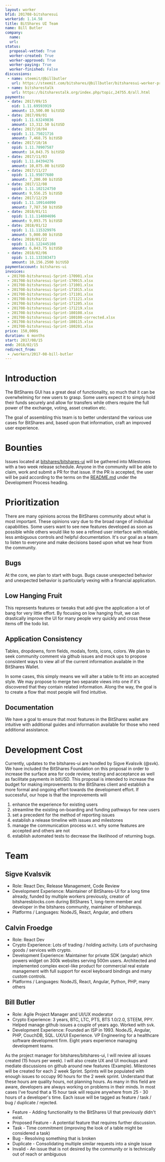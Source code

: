 ```yaml
---
layout: worker
bfid: 201708-bitsharesui
workerid: 1.14.58
title: BitShares UI Team
name: Bill Butler
company:
  name:
  url:
status:
  proposal-vetted: True
  worker-created: True
  worker-approved: True
  worker-paying: True
  worker-finished: False
discussions:
 - name: steemit/@billbutler
   url: https://steemit.com/bitshares/@billbutler/bitsharesui-worker-proposal-1-14-58
 - name: bitsharestalk
   url: https://bitsharestalk.org/index.php/topic,24755.0/all.html
payments:
 - date: 2017/09/15
   oid: 1.11.69593919
   amount: 13,500.00 bitUSD
 - date: 2017/09/01
   opid: 1.11.63249836
   amount: 13,312.50 bitUSD
 - date: 2017/10/04
   opid: 1.11.75021716
   amount: 7,468.75 bitUSD
 - date: 2017/10/16
   opid: 1.11.78907587
   amount: 14,043.75 bitUSD
 - date: 2017/11/03
   opid: 1.11.84394276
   amount: 10,075.00 bitUSD
 - date: 2017/11/27
   opid: 1.11.95077680
   amount: 7,200.00 bitUSD
 - date: 2017/12/08
   opid: 1.11.102124750
   amount: 9,556.25 bitUSD
 - date: 2017/12/29
   opid: 1.11.109144090
   amount: 7,787.50 bitUSD
 - date: 2018/01/11
   opid: 1.11.114804696
   amount: 9,093.75 bitUSD
 - date: 2018/01/12
   opid: 1.11.115329976
   amount: 5,000.00 bitUSD
 - date: 2018/01/22
   opid: 1.11.122445108
   amount: 6,843.75 bitUSD
 - date: 2018/02/06
   opid: 1.11.133383473
   amount: 10,156.2500 bitUSD
paymentaccount: bitshares-ui
invoices:
 - 201708-bitsharesui-Sprint-170901.xlsx
 - 201708-bitsharesui-Sprint-170915.xlsx
 - 201708-bitsharesui-Sprint-171001.xlsx
 - 201708-bitsharesui-Sprint-171015.xlsx
 - 201708-bitsharesui-Sprint-171101.xlsx
 - 201708-bitsharesui-Sprint-171121.xlsx
 - 201708-bitsharesui-Sprint-171205.xlsx
 - 201708-bitsharesui-Sprint-171219.xlsx
 - 201708-bitsharesui-Sprint-180108.xlsx
 - 201708-bitsharesui-Sprint-180108-corrected.xlsx
 - 201708-bitsharesui-Sprint-180115.xlsx
 - 201708-bitsharesui-Sprint-180201.xlsx
price: 150,000$
duration: 6 months
start: 2017/08/15
end: 2018/02/15
redirect_from: 
 - /workers/2017-08-bill-butler
---
```


# Introduction

The BitShares GUI has a great deal of functionality, so much that it can
be overwhelming for new users to grasp. Some users expect it to simply
hold their funds securely and allow for transfers while others require
the full power of the exchange, voting, asset creation etc.

The goal of assembling this team is to better understand the various use
cases for BitShares and, based upon that information, craft an improved
user experience.

# Bounties

Issues located at
[bitshares/bitshares-ui](https://github.com/bitshares/bitshares-ui/issues)
will be gathered into Milestones with a two week release schedule.
Anyone in the community will be able to claim, work and submit a PR for
that issue. If the PR is accepted, the user will be paid according to
the terms on the
[README.md](https://github.com/bitshares/bitshares-ui/blob/bitshares/README.md)
under the Development Process heading.

# Prioritization

There are many opinions across the BitShares community about what is
most important. These opinions vary due to the broad range of individual
capabilities. Some users want to see new features developed as soon as
possible while others would like to see a refined user interface with
reliable, less ambiguous controls and helpful documentation. It's our
goal as a team to listen to everyone and make decisions based upon what
we hear from the community.

## Bugs

At the core, we plan to start with bugs. Bugs cause unexpected behavior
and unexpected behavior is particularly vexing with a financial
application.

## Low Hanging Fruit

This represents features or tweaks that add give the application a lot
of bang for very little effort. By focusing on low hanging fruit, we can
drastically improve the UI for many people very quickly and cross these
items off the todo list.

## Application Consistency

Tables, dropdowns, form fields, modals, fonts, icons, colors. We plan to
seek community comment via github issues and mock ups to propose
consistent ways to view all of the current information available in the
BitShares Wallet.

In some cases, this simply means we will alter a table to fit into an
accepted style. We may propose to merge two separate views into one if
it's discovered that they contain related information. Along the way,
the goal is to create a flow that most people will find intuitive.

## Documentation

We have a goal to ensure that most features in the BitShares wallet are
intuitive with additional guides and information available for those who
need additional assistance.

# Development Cost

Currently, updates to the bitshares-ui are handled by Sigve Kvalsvik
(@svk). We have included the BitShares Foundation on this proposal in
order to increase the surface area for code review, testing and
acceptance as well as facilitate payments in bitUSD. This proposal is
intended to increase the budget for making improvements to the BitShares
client and establish a more formal and ongoing effort towards the
development effort. If successful, our hope is that the improvements
will 

1. enhance the experience for existing users
2. streamline the existing on-boarding and funding pathways for new users
3. set a precedent for the method of reporting issues
4. establish a release timeline with issues and milestones
5. manage the communication process w.r.t. why some features are accepted and others are not
6. establish automated tests to decrease the likelihood of returning bugs.

# Team

## Sigve Kvalsvik

* Role: React Dev, Release Management, Code Review
* Development Experience: Maintainer of BitShares-UI for a long time
  already, funded by multiple workers previously, creator of
  bitsharesblocks.com during BitShares 1, long-term member and developer
  in the bitshares community, maintainer of bitsharesjs.
* Platforms / Languages: NodeJS, React, Angular, and others

 
## Calvin Froedge

* Role: React Dev
* Crypto Experience: Lots of trading / holding activity. Lots of
  purchasing goods / services with crypto. 
* Development Experience: Maintainer for private SDK (angular) which
  powers widget on 300k websites serving 500m users. Architected and
  implemented complex excel-like product for commercial real estate
  management with full support for excel keyboard bindings and many custom
  controls.
* Platforms / Languages: NodeJS, React, Angular, Python, PHP, many others

## Bill Butler

* Role: Agile Project Manager and UI/UX moderator
* Crypto Experience: 3 years, BTC, LTC, PTS, BTS 1.0/2.0, STEEM, PPY.
  Helped manage github issues a couple of years ago. Worked with svk.
* Development Experience: Founded an ISP in 1993. NodeJS, Angular, PHP,
  CouchDB, SQL. UX/UI Experience. VP Engineering for a healthcare
  software development firm. Eight years experience managing development
  teams.

As the project manager for bitshares/bitshares-ui, I will review all
issues created (15 hours per week). I will also create UX and UI mockups
and mediate discussions on github around new features (Example).
Milestones will be created for each 2 week Sprint. Sprints will be
populated with enough issues to occupy 90 hours for the 2 week sprint.
Understand that these hours are quality hours, not planning hours. As
many in this field are aware, developers are always working on problems
in their minds. In most cases I've found that a 15 hour task will
require anywhere from 25 - 30 hours of a developer's time. Each issue
will be tagged as feature / task / bug / duplicate / rejected. 

* Feature - Adding functionality to the BitShares UI that previously didn't exist.
* Proposed Feature - A potential feature that requires further discussion.
* Task - Time commitment (improving the look of a table might be considered a task)
* Bug - Resolving something that is broken
* Duplicate - Consolidating multiple similar requests into a single issue
* Invalid - An issue that is not desired by the community or is technically out of reach or ambiguous
